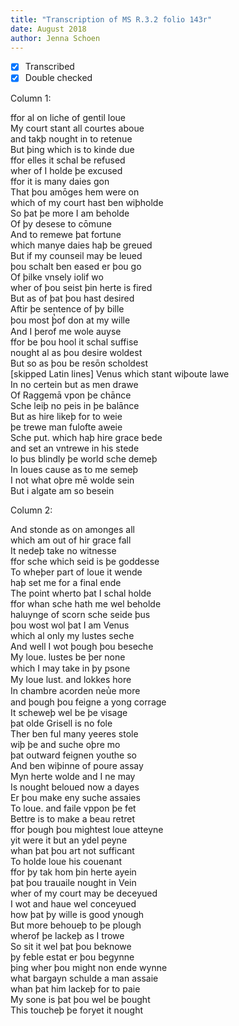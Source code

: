 ```yaml
---
title: "Transcription of MS R.3.2 folio 143r"
date: August 2018
author: Jenna Schoen
---
```

- [x] Transcribed
- [x] Double checked

Column 1:

ffor al on liche of gentil loue  
My court stant all courtes aboue  
and takþ nought in to retenue  
But þing which is to kinde due  
ffor elles it schal be refused  
wher of I holde þe excused  
ffor it is many daies gon  
That þou amōges hem were on  
which of my court hast ben wiþholde  
So þat þe more I am beholde  
Of þy desese to cōmune  
And to remewe þat fortune  
which manye daies haþ be greued  
But if my counseil may be leued  
þou schalt ben eased er þou go   
Of þilke vnsely iolif wo  
wher of þou seist þin herte is fired  
But as of þat þou hast desired  
Aftir þe sentence of þy bille  
þou most þ̔of don at my wille  
And I þerof me wole auyse  
ffor be þou hool it schal suffise  
nought al as þou desire woldest  
But so as þou be resōn scholdest  
[skipped Latin lines]
Venus which stant wiþoute lawe  
In no certein but as men drawe   
Of Raggemā vpon þe chānce  
Sche leiþ no peis in þe balānce  
But as hire likeþ for to weie  
þe trewe man fulofte aweie  
Sche put. which haþ hire grace bede  
and set an vntrewe in his stede  
lo þus blindly þe world sche demeþ  
In loues cause as to me semeþ  
I not what oþre mē wolde sein  
But i algate am so besein  

Column 2:

And stonde as on amonges all  
which am out of hir grace fall  
It nedeþ take no witnesse  
ffor sche which seid is þe goddesse  
To wheþer part of loue it wende  
haþ set me for a final ende  
The point wherto þat I schal holde  
ffor whan sche hath me wel beholde  
haluynge of scorn sche seide þus  
þou wost wol þat I am Venus  
which al only my lustes seche  
And well I wot þough þou beseche   
My loue. lustes be þer none   
which I may take in þy ꝑsone  
My loue lust. and lokkes hore  
In chambre acorden neu̔e more  
and þough þou feigne a yong corrage  
It scheweþ wel be þe visage  
þat olde Grisell is no fole  
Ther ben ful many yeeres stole  
wiþ þe and suche oþre mo  
þat outward feignen youthe so  
And ben wiþinne of poure assay   
Myn herte wolde and I ne may  
Is nought beloued now a dayes  
Er þou make eny suche assaies  
To loue. and faile vppon þe fet  
Bettre is to make a beau retret  
ffor þough þou mightest loue atteyne   
yit were it but an ydel peyne  
whan þat þou art not sufficant  
To holde loue his couenant  
ffor þy tak hom þin herte ayein  
þat þou trauaile nought in Vein  
wher of my court may be deceyued  
I wot and haue wel conceyued   
how þat þy wille is good ynough   
But more behoueþ to þe plough  
wherof þe lackeþ as I trowe  
So sit it wel þat þou beknowe   
þy feble estat er þou begynne  
þing wher þou might non ende wynne  
what bargayn schulde a man assaie  
whan þat him lackeþ for to paie   
My sone is þat þou wel be þought  
This toucheþ þe foryet it nought  
